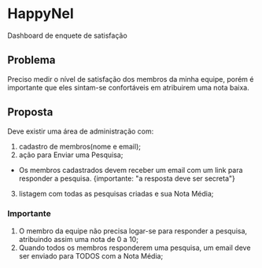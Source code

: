 HappyNel
==

Dashboard de enquete de satisfação

## Problema

Preciso medir o nível de satisfação dos membros da minha equipe, porém é importante que eles sintam-se confortáveis em atribuirem uma nota baixa.

## Proposta

Deve existir uma área de administração com: 

1. cadastro de membros(nome e email);
2. ação para Enviar uma Pesquisa;
 - Os membros cadastrados devem receber um email com um link para responder a pesquisa. {importante: "a resposta deve ser secreta"}
3. listagem com todas as pesquisas criadas e sua Nota Média;

### Importante

1. O membro da equipe não precisa logar-se para responder a pesquisa, atribuindo assim uma nota de 0 a 10; 
2. Quando todos os membros responderem uma pesquisa, um email deve ser enviado para TODOS com a Nota Média;